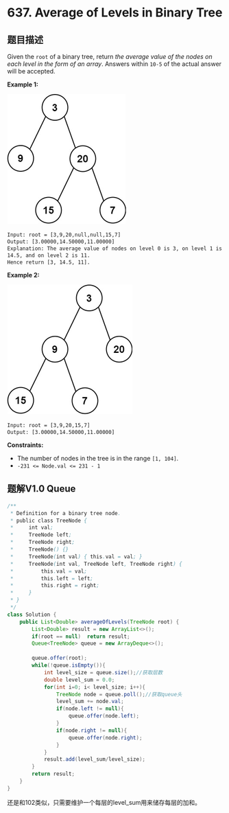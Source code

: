 # 637. Average of Levels in Binary Tree

## 题目描述

Given the `root` of a binary tree, return *the average value of the nodes on each level in the form of an array*. Answers within `10-5` of the actual answer will be accepted.

 

**Example 1:**

<img src="./637-Average_of_Levels_in_Binary_Tree.assets/avg1-tree.jpg" alt="img" />

```
Input: root = [3,9,20,null,null,15,7]
Output: [3.00000,14.50000,11.00000]
Explanation: The average value of nodes on level 0 is 3, on level 1 is 14.5, and on level 2 is 11.
Hence return [3, 14.5, 11].
```

**Example 2:**

<img src="./637-Average_of_Levels_in_Binary_Tree.assets/avg2-tree.jpg" alt="img" />

```
Input: root = [3,9,20,15,7]
Output: [3.00000,14.50000,11.00000]
```

 

**Constraints:**

- The number of nodes in the tree is in the range `[1, 104]`.
- `-231 <= Node.val <= 231 - 1`

## 题解V1.0 Queue

```java
/**
 * Definition for a binary tree node.
 * public class TreeNode {
 *     int val;
 *     TreeNode left;
 *     TreeNode right;
 *     TreeNode() {}
 *     TreeNode(int val) { this.val = val; }
 *     TreeNode(int val, TreeNode left, TreeNode right) {
 *         this.val = val;
 *         this.left = left;
 *         this.right = right;
 *     }
 * }
 */
class Solution {
    public List<Double> averageOfLevels(TreeNode root) {
        List<Double> result = new ArrayList<>();
        if(root == null)  return result;
        Queue<TreeNode> queue = new ArrayDeque<>();

        queue.offer(root);
        while(!queue.isEmpty()){
            int level_size = queue.size();//获取层数
            double level_sum = 0.0;
            for(int i=0; i< level_size; i++){
                TreeNode node = queue.poll();//获取queue头
                level_sum += node.val;
                if(node.left != null){
                    queue.offer(node.left);
                }
                if(node.right != null){
                    queue.offer(node.right);
                }
            }
            result.add(level_sum/level_size);
        } 
        return result;
    }
}
```

还是和102类似，只需要维护一个每层的level_sum用来储存每层的加和。